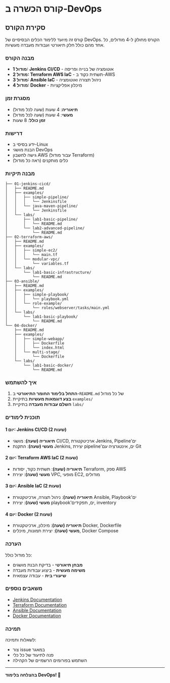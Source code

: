 # קורס הכשרה ב-DevOps

## סקירת הקורס

קורס זה מיועד ללימוד הכלים הבסיסיים של DevOps. הקורס מחולק ל-4 מודולים, כל אחד מהם כולל חלק תיאורטי ועבודות מעבדה מעשיות.

### מבנה הקורס

- **מודול 1: Jenkins CI/CD** - אוטומציה של בנייה ופריסה
- **מודול 2: Terraform AWS IaC** - תשתית כקוד ב-AWS
- **מודול 3: Ansible IaC** - ניהול תצורה ואוטומציה
- **מודול 4: Docker** - מיכלון אפליקציות

### מסגרת זמן

- **תיאוריה**: 4 שעות (שעה לכל מודול)
- **מעשי**: 4 שעות (שעה לכל מודול)
- **זמן כולל**: 8 שעות

### דרישות

- ידע בסיסי ב-Linux
- הבנת מושגי DevOps
- גישה לחשבון AWS (עבור מודול Terraform)
- כלים מותקנים (ראה כל מודול)

### מבנה תיקיות

```
├── 01-jenkins-cicd/
│   ├── README.md
│   ├── examples/
│   │   ├── simple-pipeline/
│   │   │   └── Jenkinsfile
│   │   └── java-maven-pipeline/
│   │       └── Jenkinsfile
│   └── labs/
│       ├── lab1-basic-pipeline/
│       │   └── README.md
│       └── lab2-advanced-pipeline/
│           └── README.md
├── 02-terraform-aws/
│   ├── README.md
│   ├── examples/
│   │   ├── simple-ec2/
│   │   │   └── main.tf
│   │   └── modular-vpc/
│   │       └── variables.tf
│   └── labs/
│       └── lab1-basic-infrastructure/
│           └── README.md
├── 03-ansible/
│   ├── README.md
│   ├── examples/
│   │   ├── simple-playbook/
│   │   │   └── playbook.yml
│   │   └── role-example/
│   │       └── roles/webserver/tasks/main.yml
│   └── labs/
│       └── lab1-basic-playbook/
│           └── README.md
└── 04-docker/
    ├── README.md
    ├── examples/
    │   ├── simple-webapp/
    │   │   ├── Dockerfile
    │   │   └── index.html
    │   └── multi-stage/
    │       └── Dockerfile
    └── labs/
        └── lab1-basic-docker/
            └── README.md
```

### איך להשתמש

1. **התחל בלימוד החומר התיאורטי** ב-`README.md` של כל מודול
2. **בצע דוגמאות מעשיות** בתיקיית `examples/`
3. **השלם עבודות מעבדה** בתיקיית `labs/`

### תוכנית לימודים

#### יום 1: Jenkins CI/CD (2 שעות)
- **תיאוריה (שעה)**: מושגי CI/CD, ארכיטקטורת Jenkins, Pipeline'ים
- **מעשי (שעה)**: התקנת Jenkins, יצירת pipeline'ים, אינטגרציה עם Git

#### יום 2: Terraform AWS IaC (2 שעות)
- **תיאוריה (שעה)**: תשתית כקוד, יסודות Terraform, ספק AWS
- **מעשי (שעה)**: יצירת VPC, מופעי EC2, מודולים

#### יום 3: Ansible IaC (2 שעות)
- **תיאוריה (שעה)**: ניהול תצורה, ארכיטקטורת Ansible, Playbook'ים
- **מעשי (שעה)**: יצירת playbook'ים, תפקידים, inventory

#### יום 4: Docker (2 שעות)
- **תיאוריה (שעה)**: מיכלון, ארכיטקטורת Docker, Dockerfile
- **מעשי (שעה)**: יצירת תמונות, מיכלים, Docker Compose

### הערכה

כל מודול כולל:
- **מבחן תיאורטי** - בדיקת הבנת מושגים
- **משימה מעשית** - ביצוע עבודות מעבדה
- **שיעורי בית** - עבודה עצמאית

### משאבים נוספים

- [Jenkins Documentation](https://www.jenkins.io/doc/)
- [Terraform Documentation](https://www.terraform.io/docs)
- [Ansible Documentation](https://docs.ansible.com/)
- [Docker Documentation](https://docs.docker.com/)

### תמיכה

לשאלות ותמיכה:
- צור issue במאגר
- פנה לתיעוד של כל כלי
- השתמש בפורומים הרשמיים של הקהילה

---

**בהצלחה בלימוד DevOps! 🚀**

